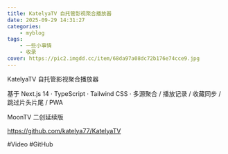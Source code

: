 ```yaml
---
title: KatelyaTV 自托管影视聚合播放器
date: 2025-09-29 14:31:27
categories: 
    - myblog
tags: 
    - 一些小事情
    - 收录
cover: https://pic2.imgdd.cc/item/68da97a08dc72b176e74cce9.jpg
---
```



KatelyaTV 自托管影视聚合播放器

基于 Next.js 14 · TypeScript · Tailwind CSS · 多源聚合 / 播放记录 / 收藏同步 / 跳过片头片尾 / PWA

<!--more-->

MoonTV 二创延续版

https://github.com/katelya77/KatelyaTV

#Video #GitHub
